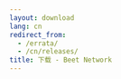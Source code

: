 ```yaml
---
layout: download
lang: cn
redirect_from:
  - /errata/
  - /cn/releases/
title: 下载 - Beet Network
---
```

